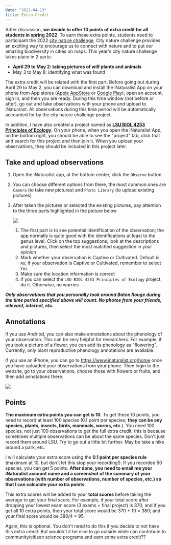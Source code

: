 ```yaml
---
date: "2022-04-13"
title: Extra Credit 
---
```


Adter discussion, **we decide to offer 10 points of extra credit for all students in spring 2022**. To earn these extra points, students need to participant the 2022 [city nature challenge](https://citynaturechallenge.org). City nature challenge provides an exciting way to encourage us to connect with nature and to put our amazing biodiversity in cities on maps. This year's city nature challenge takes place in 2 parts: 

- **April 29 to May 2: taking pictures of wilf plants and animals**
- May 3 to May 8: identifying what was found

The extra credit will be related with the first part. Before going out during April 29 to May 2, you can download and install the iNaturalist App on your phone from App stores ([Apple AppStore](https://itunes.apple.com/us/app/inaturalist/id421397028?mt=8) or [Google Play](https://play.google.com/store/apps/details?id=org.inaturalist.android)), open an account, sign in, and then you are ready. During this time window (not before or after), go out and take observations with your phone and upload to iNaturalist. All observations during this time period will be automatically accounted for by the city nature challenge project.

In addition, I have also created a project named as [**LSU BIOL 4253 Principles of Ecology**](https://www.inaturalist.org/projects/lsu-biol-4253-principles-of-ecology). On your phone, when you open the iNaturalist App, on the bottom right, you should be able to see the "project" tab, click that and search for this project and then join it. When you upload your observations, they should be included in this project later.

## Take and upload observations

1. Open the iNaturalist app, at the bottom center, click the `Observe` button
2. You can choose different options from there, the most common ones are `Camera` (to take new pictures) and `Photo Library` (to upload existing pictures)
3. After taken the pictures or selected the existing pictures, pay attention to the three parts highlighted in the picture below

    ![](../images/inat_ios.jpg)

    1. The first part is to see potential identification of the observation; the app normally is quite good with the identifications at least to the genus level. Click on the top suggestions, look at the descriptions and pictures, then select the most matched suggestion in your opinion
    2. Mark whether your observation is Captive or Cultivated. Default is `No`; if your observation is Captive or Cultivated, remember to select `Yes`
    3. Make sure the location information is correct
    4. If you can select the `LSU BIOL 4253 Principles of Ecology` project, do it. Otherwise, no worries

***Only observations that you personally took around Baton Rouge during the time period specified above will count. No photos from your friends, relevant, internet, etc.*** 

## Annotations

If you use Andriod, you can also make annotations about the phenology of your observation. This can be very helpful for researchers. For example, if you took a picture of a flower, you can add its phenology as "flowering". Currently, only plant reproductive phenology annotations are available. 

If you use an iPhone, you can go to https://www.inaturalist.org/home once you have uploaded your observations from your phone. Then login to the website, go to your observations, choose those with flowers or fruits, and then add annotations there.

![](../images/iNat.png)


## Points

**The maximum extra points you can get is 10**. To get these 10 points, you need to record at least 100 species (0.1 point per species; **they can be any species, plants, insects, birds, mammals, worms, etc.**). You need 100 species, not just 100 observations to get the full extra credit; this is because sometimes multiple observations can be about the same species. Don't just record them around LSU. Try to go out a little bit further. May be take a hike around a park, etc.

I will calculate your extra score using the **0.1 point per species rule** (maximum at 10, but don't let this stop your recording!). If you recorded 50 species, you can get 5 points. **After done, you need to email me your iNaturalist account name and a screenshot of the summary of your observations (with number of observations, number of species, etc.) so that I can calculate your extra points**. 

This extra scores will be added to your **total scores** before taking the average to get your final score. For example, if your total score after dropping your lowest exam score (3 exams + final project) is 370, and if you get all 10 extra points, then your total score would be 370 + 10 = 380; and your final score would be 380/4 = 95. 

Again, this is optional. You don't need to do this if you decide to not have this extra credit. But wouldn't it be nice to go outside while can contribute to community/citizen science programs and earn some extra credit??

